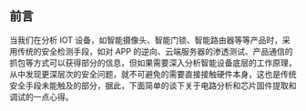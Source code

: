 ## 前言
当我们在分析 IOT 设备，如智能摄像头、智能门锁、智能路由器等等产品时，采用传统的安全检测手段，如对 APP 的逆向、云端服务器的渗透测试、产品通信的抓包等方式可以获得部分的信息，但如果需要深入分析智能设备底层的工作原理，从中发现更深层次的安全问题，就不可避免的需要直接接触硬件本身，这也是传统安全手段未能触及的部分，据此，下面简单的谈下关于电路分析和芯片固件提取和调试的一点心得。